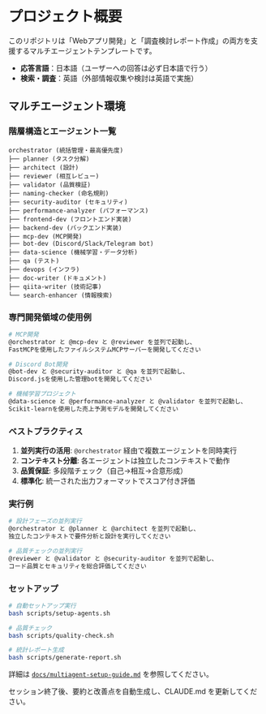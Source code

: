 # プロジェクト概要

このリポジトリは「Webアプリ開発」と「調査検討レポート作成」の両方を支援するマルチエージェントテンプレートです。

- **応答言語**：日本語（ユーザーへの回答は必ず日本語で行う）
- **検索・調査**：英語（外部情報収集や検討は英語で実施）

## マルチエージェント環境

### 階層構造とエージェント一覧
```
orchestrator (統括管理・最高優先度)
├── planner (タスク分解)
├── architect (設計)
├── reviewer (相互レビュー)
├── validator (品質検証)
├── naming-checker (命名規則)
├── security-auditor (セキュリティ)
├── performance-analyzer (パフォーマンス)
├── frontend-dev (フロントエンド実装)
├── backend-dev (バックエンド実装)
├── mcp-dev (MCP開発)
├── bot-dev (Discord/Slack/Telegram bot)
├── data-science (機械学習・データ分析)
├── qa (テスト)
├── devops (インフラ)
├── doc-writer (ドキュメント)
├── qiita-writer (技術記事)
└── search-enhancer (情報検索)
```

### 専門開発領域の使用例
```bash
# MCP開発
@orchestrator と @mcp-dev と @reviewer を並列で起動し、
FastMCPを使用したファイルシステムMCPサーバーを開発してください

# Discord Bot開発
@bot-dev と @security-auditor と @qa を並列で起動し、
Discord.jsを使用した管理botを開発してください

# 機械学習プロジェクト
@data-science と @performance-analyzer と @validator を並列で起動し、
Scikit-learnを使用した売上予測モデルを開発してください
```

### ベストプラクティス
1. **並列実行の活用**: `@orchestrator` 経由で複数エージェントを同時実行
2. **コンテキスト分離**: 各エージェントは独立したコンテキストで動作
3. **品質保証**: 多段階チェック（自己→相互→合意形成）
4. **標準化**: 統一された出力フォーマットでスコア付き評価

### 実行例
```bash
# 設計フェーズの並列実行
@orchestrator と @planner と @architect を並列で起動し、
独立したコンテキストで要件分析と設計を実行してください

# 品質チェックの並列実行
@reviewer と @validator と @security-auditor を並列で起動し、
コード品質とセキュリティを総合評価してください
```

### セットアップ
```bash
# 自動セットアップ実行
bash scripts/setup-agents.sh

# 品質チェック
bash scripts/quality-check.sh

# 統計レポート生成
bash scripts/generate-report.sh
```

詳細は [`docs/multiagent-setup-guide.md`](docs/multiagent-setup-guide.md) を参照してください。

セッション終了後、要約と改善点を自動生成し、CLAUDE.md を更新してください。